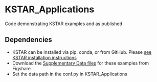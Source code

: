 # KSTAR_Applications
Code demonstrating KSTAR examples and as published

## Dependencies
* KSTAR can be installed via pip, conda, or from GitHub. Please [see KSTAR installation instructions](https://naeglelab.github.io/KSTAR/quickstart.html#installation)
* Download the [Supplementary Data files](https://figshare.com/articles/dataset/KSTAR_Supplementary_Data/14919726) for these examples from Figshare
* Set the data path in the conf.py in KSTAR_Applications